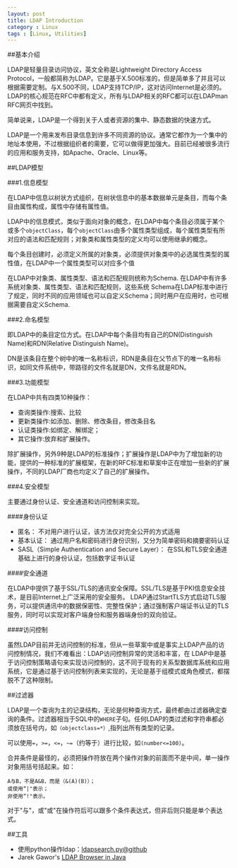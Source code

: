 ```yaml
---
layout: post
title: LDAP Introduction
category : Linux
tags : [Linux, Utilities]
---
```


##基本介绍

LDAP是轻量目录访问协议，英文全称是Lightweight Directory Access Protocol，一般都简称为LDAP。它是基于X.500标准的，但是简单多了并且可以根据需要定制。与X.500不同，LDAP支持TCP/IP，这对访问Internet是必须的。LDAP的核心规范在RFC中都有定义，所有与LDAP相关的RFC都可以在LDAPman RFC网页中找到。

简单说来，LDAP是一个得到关于人或者资源的集中、静态数据的快速方式。

LDAP是一个用来发布目录信息到许多不同资源的协议。通常它都作为一个集中的地址本使用，不过根据组织者的需要，它可以做得更加强大。目前已经被很多流行的应用和服务支持，如Apache、Oracle、Linux等。

##LDAP模型

###1.信息模型

在LDAP中信息以树状方式组织，在树状信息中的基本数据单元是条目，而每个条目由属性构成，属性中存储有属性值。

LDAP中的信息模式，类似于面向对象的概念，在LDAP中每个条目必须属于某个或多个`objectClass`，每个`objectClass`由多个属性类型组成，每个属性类型有所对应的语法和匹配规则；对象类和属性类型的定义均可以使用继承的概念。

每个条目创建时，必须定义所属的对象类，必须提供对象类中的必选属性类型的属性值，在LDAP中一个属性类型可以对应多个值

在LDAP中对象类、属性类型、语法和匹配规则统称为Schema.
在LDAP中有许多系统对象类、属性类型、语法和匹配规则，这些系统 Schema在LDAP标准中进行了规定，同时不同的应用领域也可以自定义Schema；同时用户在应用时，也可根据需要自定义Schema.

###2.命名模型

即LDAP中的条目定位方式。在LDAP中每个条目均有自己的DN(Distinguish Name)和RDN(Relative Distinguish Name)。
		
DN是该条目在整个树中的唯一名称标识，RDN是条目在父节点下的唯一名称标识，如同文件系统中，带路径的文件名就是DN，文件名就是RDN。

###3.功能模型

在LDAP中共有四类10种操作：

* 查询类操作:搜索、比较
* 更新类操作:如添加、删除、修改条目，修改条目名
* 认证类操作:如绑定、解绑定；
* 其它操作:放弃和扩展操作。

除扩展操作，另外9种是LDAP的标准操作；扩展操作是LDAP中为了增加新的功能，提供的一种标准的扩展框架，在新的RFC标准和草案中正在增加一些新的扩展操作，不同的LDAP厂商也均定义了自己的扩展操作。

###4.安全模型

主要通过身份认证、安全通道和访问控制来实现。

####身份认证

* 匿名：
	不对用户进行认证，该方法仅对完全公开的方式适用
* 基本认证：
	通过用户名和密码进行身份识别，又分为简单密码和摘要密码认证
* SASL（Simple Authentication and Secure Layer）：
	在SSL和TLS安全通道基础上进行的身份认证，包括数字证书认证

####安全通道

在LDAP中提供了基于SSL/TLS的通讯安全保障。SSL/TLS是基于PKI信息安全技术，是目前Internet上广泛采用的安全服务。 LDAP通过StartTLS方式启动TLS服务，可以提供通讯中的数据保密性、完整性保护；通过强制客户端证书认证的TLS服务，同时可以实现对客户端身份和服务器端身份的双向验证。

####访问控制

虽然LDAP目前并无访问控制的标准，但从一些草案中或是事实上LDAP产品的访问控制情况，我们不难看出：LDAP访问控制异常的灵活和丰富，在 LDAP中是基于访问控制策略语句来实现访问控制的，这不同于现有的关系型数据库系统和应用系统，它是通过基于访问控制列表来实现的，无论是基于组模式或角色模式，都摆脱不了这种限制。


##过滤器

LDAP是一个查询为主的记录结构，无论是何种查询方式，最终都由过滤器确定查询的条件。过滤器相当于SQL中的`WHERE`子句。任何LDAP的类过滤和字符串都必须放在括号内，如`（objectclass=*）`,指列出所有类型的记录。

可以使用`=`，`>=`，`<=`，`~=`（约等于）进行比较，如`(number<=100)`。

合并条件是最怪的，必须把操作符放在两个操作对象的前面而不是中间，单一操作对象用括号括起来。如：

	A与B，不是A&B，而是（&(A)(B)）；
	或使用“|"表示；
	非使用“!"表示。

对于"与"，或"或"在操作符后可以跟多个条件表达式，但非后则只能是单个表达式。


##工具

* 使用python操作ldap：[ldapsearch.py@github](https://github.com/dylanninin/utils/blob/master/ldapsearch.py)
* Jarek Gawor's [LDAP Browser in Java](http://www.novell.com/communities/node/8652/gawors-excellent-ldap-browsereditor-v282)
